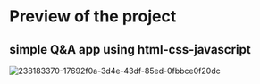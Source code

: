 # Preview of the project #

## simple Q&amp;A app using html-css-javascript ##

![238183370-17692f0a-3d4e-43df-85ed-0fbbce0f20dc](https://github.com/Facundo-Wehrli/QuizzApp/assets/114090236/11e66e67-8fc7-4977-86d6-2dcc6fabb5c8)
